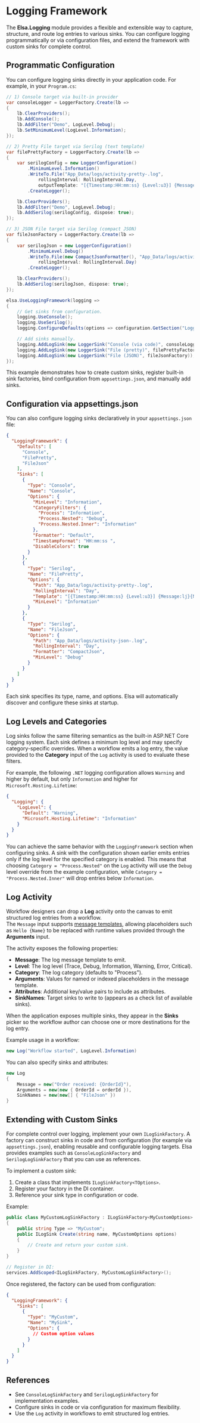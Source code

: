# Logging Framework

The **Elsa.Logging** module provides a flexible and extensible way to capture, structure, and route log entries to various sinks.
You can configure logging programmatically or via configuration files, and extend the framework with custom sinks for complete control.

## Programmatic Configuration

You can configure logging sinks directly in your application code. For example, in your `Program.cs`:

```csharp
// 1) Console target via built-in provider
var consoleLogger = LoggerFactory.Create(lb =>
{
    lb.ClearProviders();
    lb.AddConsole();
    lb.AddFilter("Demo", LogLevel.Debug);
    lb.SetMinimumLevel(LogLevel.Information);
});

// 2) Pretty File target via Serilog (text template)
var filePrettyFactory = LoggerFactory.Create(lb =>
{
    var serilogConfig = new LoggerConfiguration()
        .MinimumLevel.Information()
        .WriteTo.File("App_Data/logs/activity-pretty-.log",
            rollingInterval: RollingInterval.Day,
            outputTemplate: "[{Timestamp:HH:mm:ss} {Level:u3}] {Message:lj}{NewLine}{Exception}")
        .CreateLogger();

    lb.ClearProviders();
    lb.AddFilter("Demo", LogLevel.Debug);
    lb.AddSerilog(serilogConfig, dispose: true);
});

// 3) JSON File target via Serilog (compact JSON)
var fileJsonFactory = LoggerFactory.Create(lb =>
{
    var serilogJson = new LoggerConfiguration()
        .MinimumLevel.Debug()
        .WriteTo.File(new CompactJsonFormatter(), "App_Data/logs/activity-json-.log",
            rollingInterval: RollingInterval.Day)
        .CreateLogger();

    lb.ClearProviders();
    lb.AddSerilog(serilogJson, dispose: true);
});

elsa.UseLoggingFramework(logging =>
{
    // Get sinks from configuration.
    logging.UseConsole();
    logging.UseSerilog();
    logging.ConfigureDefaults(options => configuration.GetSection("LoggingFramework").Bind(options));

    // Add sinks manually.
    logging.AddLogSink(new LoggerSink("Console (via code)", consoleLogger));
    logging.AddLogSink(new LoggerSink("File (pretty)", filePrettyFactory));
    logging.AddLogSink(new LoggerSink("File (JSON)", fileJsonFactory));
});
```

This example demonstrates how to create custom sinks, register built-in sink factories, bind configuration from `appsettings.json`, and manually add sinks.

## Configuration via appsettings.json

You can also configure logging sinks declaratively in your `appsettings.json` file:

```json
{
  "LoggingFramework": {
    "Defaults": [
      "Console",
      "FilePretty",
      "FileJson"
    ],
    "Sinks": [
      {
        "Type": "Console",
        "Name": "Console",
        "Options": {
          "MinLevel": "Information",
          "CategoryFilters": {
            "Process": "Information",
            "Process.Nested": "Debug",
            "Process.Nested.Inner": "Information"
          },
          "Formatter": "Default",
          "TimestampFormat": "HH:mm:ss ",
          "DisableColors": true
        }
      },
      {
        "Type": "Serilog",
        "Name": "FilePretty",
        "Options": {
          "Path": "App_Data/logs/activity-pretty-.log",
          "RollingInterval": "Day",
          "Template": "[{Timestamp:HH:mm:ss} {Level:u3}] {Message:lj}{NewLine}{Exception}",
          "MinLevel": "Information"
        }
      },
      {
        "Type": "Serilog",
        "Name": "FileJson",
        "Options": {
          "Path": "App_Data/logs/activity-json-.log",
          "RollingInterval": "Day",
          "Formatter": "CompactJson",
          "MinLevel": "Debug"
        }
      }
    ]
  }
}
```

Each sink specifies its type, name, and options. Elsa will automatically discover and configure these sinks at startup.

## Log Levels and Categories

Log sinks follow the same filtering semantics as the built-in ASP.NET Core logging system. Each sink defines a minimum log level and may specify category-specific overrides. When a workflow emits a log entry, the value provided to the **Category** input of the `Log` activity is used to evaluate these filters.

For example, the following `.NET` logging configuration allows `Warning` and higher by default, but only `Information` and higher for `Microsoft.Hosting.Lifetime`:

```json
{
  "Logging": {
    "LogLevel": {
      "Default": "Warning",
      "Microsoft.Hosting.Lifetime": "Information"
    }
  }
}
```

You can achieve the same behavior with the `LoggingFramework` section when configuring sinks. A sink with the configuration shown earlier emits entries only if the log level for the specified category is enabled. This means that choosing `Category = "Process.Nested"` on the `Log` activity will use the `Debug` level override from the example configuration, while `Category = "Process.Nested.Inner"` will drop entries below `Information`.

## Log Activity

Workflow designers can drop a **Log** activity onto the canvas to emit structured log entries from a workflow.  
The `Message` input supports [message templates](https://learn.microsoft.com/en-us/dotnet/core/extensions/logging#log-message-template), allowing placeholders such as `Hello {Name}` to be replaced with runtime values provided through the **Arguments** input.

The activity exposes the following properties:

- **Message**: The log message template to emit.
- **Level**: The log level (Trace, Debug, Information, Warning, Error, Critical).
- **Category**: The log category (defaults to "Process").
- **Arguments**: Values for named or indexed placeholders in the message template.
- **Attributes**: Additional key/value pairs to include as attributes.
- **SinkNames**: Target sinks to write to (appears as a check list of available sinks).

When the application exposes multiple sinks, they appear in the **Sinks** picker so the workflow author can choose one or more destinations for the log entry.

Example usage in a workflow:

```csharp
new Log("Workflow started", LogLevel.Information)
```

You can also specify sinks and attributes:

```csharp
new Log
{
    Message = new("Order received: {OrderId}"),
    Arguments = new(new { OrderId = orderId }),
    SinkNames = new(new[] { "FileJson" })
}
```

## Extending with Custom Sinks

For complete control over logging, implement your own `ILogSinkFactory`. A factory can construct sinks in code and from configuration (for example via `appsettings.json`), enabling reusable and configurable logging targets. Elsa provides examples such as `ConsoleLogSinkFactory` and `SerilogLogSinkFactory` that you can use as references.

To implement a custom sink:

1. Create a class that implements `ILogSinkFactory<TOptions>`.
2. Register your factory in the DI container.
3. Reference your sink type in configuration or code.

Example:

```csharp
public class MyCustomLogSinkFactory : ILogSinkFactory<MyCustomOptions>
{
    public string Type => "MyCustom";
    public ILogSink Create(string name, MyCustomOptions options)
    {
        // Create and return your custom sink.
    }
}

// Register in DI:
services.AddScoped<ILogSinkFactory, MyCustomLogSinkFactory>();
```

Once registered, the factory can be used from configuration:

```json
{
  "LoggingFramework": {
    "Sinks": [
      {
        "Type": "MyCustom",
        "Name": "MySink",
        "Options": {
          // Custom option values
        }
      }
    ]
  }
}
```

## References
- See `ConsoleLogSinkFactory` and `SerilogLogSinkFactory` for implementation examples.
- Configure sinks in code or via configuration for maximum flexibility.
- Use the `Log` activity in workflows to emit structured log entries.
